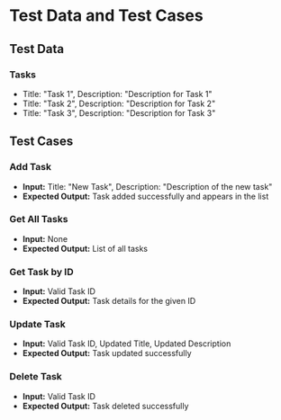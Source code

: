 # Test Data and Test Cases

## Test Data
### Tasks
- Title: "Task 1", Description: "Description for Task 1"
- Title: "Task 2", Description: "Description for Task 2"
- Title: "Task 3", Description: "Description for Task 3"

## Test Cases

### Add Task
- **Input:** Title: "New Task", Description: "Description of the new task"
- **Expected Output:** Task added successfully and appears in the list

### Get All Tasks
- **Input:** None
- **Expected Output:** List of all tasks

### Get Task by ID
- **Input:** Valid Task ID
- **Expected Output:** Task details for the given ID

### Update Task
- **Input:** Valid Task ID, Updated Title, Updated Description
- **Expected Output:** Task updated successfully

### Delete Task
- **Input:** Valid Task ID
- **Expected Output:** Task deleted successfully
